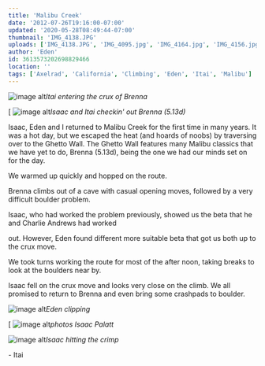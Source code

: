 ```yaml
---
title: 'Malibu Creek'
date: '2012-07-26T19:16:00-07:00'
updated: '2020-05-28T08:49:44-07:00'
thumbnail: 'IMG_4138.JPG'
uploads: ['IMG_4138.JPG', 'IMG_4095.jpg', 'IMG_4164.jpg', 'IMG_4156.jpg', 'IMG_4084.JPG']
author: 'Eden'
id: 3613573202698829466
location: ''
tags: ['Axelrad', 'California', 'Climbing', 'Eden', 'Itai', 'Malibu']
---
```


![image alt](uploads/IMG_4138.JPG)*Itai entering the crux of Brenna*

[ ![image alt](uploads/IMG_4095.jpg)*Isaac and Itai checkin' out Brenna (5.13d)*

Isaac, Eden and I returned to Malibu Creek for the first time in many years. It was a hot day, but we escaped the heat (and hoards of noobs) by traversing over to the Ghetto Wall. The Ghetto Wall features many Malibu classics that we have yet to do, Brenna (5.13d), being the one we had our minds set on for the day.

We warmed up quickly and hopped on the route.

Brenna climbs out of a cave with casual opening moves, followed by a very difficult boulder problem.

Isaac, who had worked the problem previously, showed us the beta that he and Charlie Andrews had worked

out. However, Eden found different more suitable beta that got us both up to the crux move.

We took turns working the route for most of the after noon, taking breaks to look at the boulders near by.

Isaac fell on the crux move and looks very close on the climb. We all promised to return to Brenna and even bring some crashpads to boulder.

![image alt](uploads/IMG_4164.jpg)*Eden clipping*

[ ![image alt](uploads/IMG_4156.jpg)*photos Isaac Palatt*

![image alt](uploads/IMG_4084.JPG)*Isaac hitting the crimp*

\- Itai
